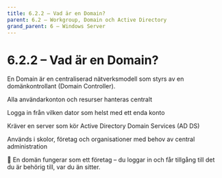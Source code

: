 ```yaml
---
title: 6.2.2 – Vad är en Domain?
parent: 6.2 – Workgroup, Domain och Active Directory
grand_parent: 6 – Windows Server
---
```

# 6.2.2 – Vad är en Domain?

En Domain är en centraliserad nätverksmodell som styrs av en domänkontrollant (Domain Controller).

Alla användarkonton och resurser hanteras centralt

Logga in från vilken dator som helst med ett enda konto

Kräver en server som kör Active Directory Domain Services (AD DS)

Används i skolor, företag och organisationer med behov av central administration

💼 En domän fungerar som ett företag – du loggar in och får tillgång till det du är behörig till, var du än sitter.

